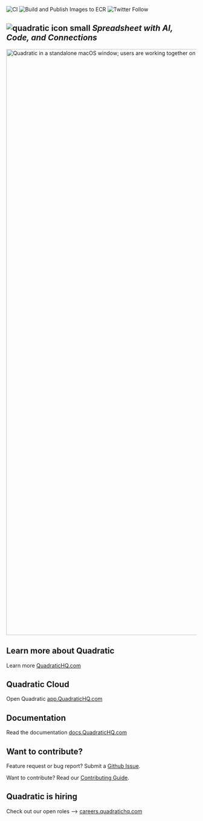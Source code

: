 ![CI](https://github.com/quadratichq/quadratic/actions/workflows/ci.yml/badge.svg) ![Build and Publish Images to ECR](https://github.com/quadratichq/quadratic/actions/workflows/production-publish-images.yml/badge.svg)
![Twitter Follow](https://img.shields.io/twitter/follow/QuadraticHQ)

## ![quadratic icon small](https://user-images.githubusercontent.com/3479421/162039117-02f85f2c-e382-4ed8-ac39-64efab17a144.svg) **_Spreadsheet with AI, Code, and Connections_**

<img width="1552" alt="Quadratic in a standalone macOS window; users are working together on a spreadsheet to measure the life expectancy in Canada." src="https://media.quadratichq.com/github/quadratic.png">

## Learn more about Quadratic

Learn more [QuadraticHQ.com](https://quadratichq.com)

## Quadratic Cloud

Open Quadratic [app.QuadraticHQ.com](https://app.quadratichq.com)

## Documentation

Read the documentation [docs.QuadraticHQ.com](https://docs.quadratichq.com)

## Want to contribute?

Feature request or bug report? Submit a [Github Issue](https://github.com/quadratichq/quadratic/issues/new/choose/).

Want to contribute? Read our [Contributing Guide](./CONTRIBUTING.md).

## Quadratic is hiring

Check out our open roles ⟶ [careers.quadratichq.com](https://careers.quadratichq.com)
